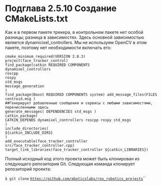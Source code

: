 # Подглава 2.5.10 Создание CMakeLists.txt

Как и в первом пакете трекера, в контрольном пакете нет особой разницы; разница в зависимостях. Здесь основной зависимостью является dynamicixel\_controllers. Мы не используем OpenCV в этом пакете, поэтому нет необходимости включать его:

```text
cmake_minimum_required(VERSION 2.8.3)
project(face_tracker_control) 
find_package(catkin REQUIRED COMPONENTS
dynamixel_controllers 
roscpp
rospy 
std_msgs
message_generation
)
find_package(Boost REQUIRED COMPONENTS system) add_message_files(FILES centroid.msg )
##Генерирует добавленные сообщения и сервисы с любыми зависимостями, перечисленными здесь
generate_messages( DEPENDENCIES std_msgs )
catkin_package(
CATKIN_DEPENDS dynamixel_controllers roscpp rospy std_msgs
)
include_directories(
${catkin_INCLUDE_DIRS}
)
add_executable(face_tracker_controller src/face_tracker_controller.cpp) target_link_libraries(face_tracker_controller ${catkin_LIBRARIES})
```

Полный исходный код этого проекта может быть клонирован из следующего репозитория Git. Следующая команда клонирует репозиторий проекта:

`$ git clone` [`https://github.com/qboticslabs/ros_robotics_projects`](https://github.com/qboticslabs/ros_robotics_projects)\`\`

